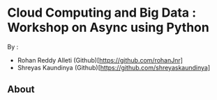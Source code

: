 # Cloud Computing and Big Data : Workshop on Async using Python

By :

-   Rohan Reddy Alleti (Github)[https://github.com/rohanJnr]
-   Shreyas Kaundinya (Github)[https://github.com/shreyaskaundinya]

## About
